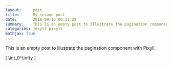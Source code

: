 ```yaml
---
layout:     post
title:      My second post
date:       2018-09-16 00:11:29
summary:    This is an empty post to illustrate the pagination component with Pixyll.
categories: jekyll pixyll
mathjax: true
---
```


This is an empty post to illustrate the pagination component with Pixyll. 

\[ \int_0^\infty \]
